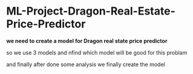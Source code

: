 # ML-Project-Dragon-Real-Estate-Price-Predictor
**we need to create a model for Dragon real state price predictor**


so we use 3 models and nfind which model will be good for this problam 


and finally after done some analysis we finally create the model
